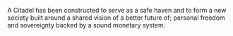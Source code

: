 A Citadel has been constructed to serve as a safe haven and to form a new society built around a shared vision of a better future of; personal freedom and sovereignty backed by a sound monetary system.